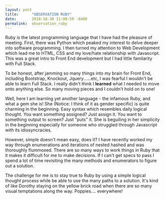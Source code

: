```yaml
---
layout: post
title:      "OBSERVATION RUBY"
date:       2018-10-30 11:00:50 -0400
permalink:  observation_ruby
---
```



Ruby is the latest programming language that I have had the pleasure of meeting. First, there was Python which peaked my interest to delve deeper into software programming. I then turned my attention to Web Development which lead me to HTML, CSS and my love/hate relationship with Javascript. This was a great intro to Front End development but I had little familarity with Full Stack. 

To be honest, after jamming so many things into my brain for Front End, including Bootstrap, Knockout, Jquery......etc, I was fearful I wouldn't be able to learn Full Stack. I really didn't think I **learned** what I needed to move onto anything else. So many moving pieces and I couldn't hold on to one!

Well, here I am learning yet another language -  the infamous Ruby, and what a gem she is!  She (Notice:  I think of it as gender specific) is quite charming in the beginning. Easy syntax which resembles daily logical thought. You want something assigned? Just assign it. You want to something output to screen? Just "puts" it. She is beguiling in her simplicity in the beginning especially for someone who struggled through Javascript with its idiosyncracies.

However, simple doesn't mean easy, does it? I have recently worked my way through enumerations and iterations of nested hashed and was thoroughly flummoxed. There are so many ways to work things in Ruby that it makes it difficult for me to make decisions. If I can't get specs to pass I spend a lot of time revisiting the many methods and enumerators to figure out a solution. 

The challenge for me is to stay true to Ruby by using a simple logical thought process while be able to use the many paths to a solution. It's kind of like Dorothy staying on the yellow brick road when there are so many visual temptations along the way. Poppies.... everywhere!


